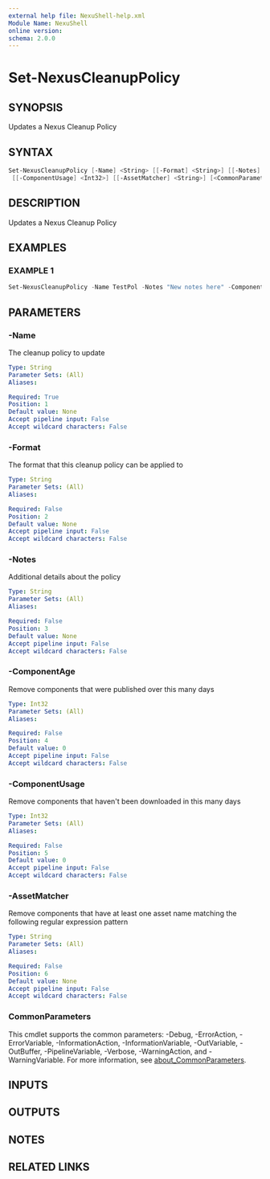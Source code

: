 ```yaml
---
external help file: NexuShell-help.xml
Module Name: NexuShell
online version:
schema: 2.0.0
---
```


# Set-NexusCleanupPolicy

## SYNOPSIS

Updates a Nexus Cleanup Policy

## SYNTAX

```powershell
Set-NexusCleanupPolicy [-Name] <String> [[-Format] <String>] [[-Notes] <String>] [[-ComponentAge] <Int32>]
 [[-ComponentUsage] <Int32>] [[-AssetMatcher] <String>] [<CommonParameters>]
```

## DESCRIPTION

Updates a Nexus Cleanup Policy

## EXAMPLES

### EXAMPLE 1

```powershell
Set-NexusCleanupPolicy -Name TestPol -Notes "New notes here" -ComponentAge 60
```

## PARAMETERS

### -Name

The cleanup policy to update

```yaml
Type: String
Parameter Sets: (All)
Aliases:

Required: True
Position: 1
Default value: None
Accept pipeline input: False
Accept wildcard characters: False
```

### -Format

The format that this cleanup policy can be applied to

```yaml
Type: String
Parameter Sets: (All)
Aliases:

Required: False
Position: 2
Default value: None
Accept pipeline input: False
Accept wildcard characters: False
```

### -Notes

Additional details about the policy

```yaml
Type: String
Parameter Sets: (All)
Aliases:

Required: False
Position: 3
Default value: None
Accept pipeline input: False
Accept wildcard characters: False
```

### -ComponentAge

Remove components that were published over this many days

```yaml
Type: Int32
Parameter Sets: (All)
Aliases:

Required: False
Position: 4
Default value: 0
Accept pipeline input: False
Accept wildcard characters: False
```

### -ComponentUsage

Remove components that haven't been downloaded in this many days

```yaml
Type: Int32
Parameter Sets: (All)
Aliases:

Required: False
Position: 5
Default value: 0
Accept pipeline input: False
Accept wildcard characters: False
```

### -AssetMatcher

Remove components that have at least one asset name matching the following regular expression pattern

```yaml
Type: String
Parameter Sets: (All)
Aliases:

Required: False
Position: 6
Default value: None
Accept pipeline input: False
Accept wildcard characters: False
```

### CommonParameters

This cmdlet supports the common parameters: -Debug, -ErrorAction, -ErrorVariable, -InformationAction, -InformationVariable, -OutVariable, -OutBuffer, -PipelineVariable, -Verbose, -WarningAction, and -WarningVariable. For more information, see [about_CommonParameters](http://go.microsoft.com/fwlink/?LinkID=113216).

## INPUTS

## OUTPUTS

## NOTES

## RELATED LINKS
